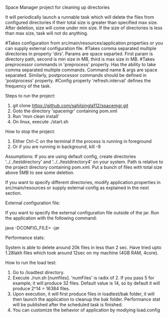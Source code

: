 
Space Manager project for cleaning up directories

It will periodically launch a runnable task which will delete the files from configured directories if their total size is greater than specified max size. After deletion, size will come under min size. If the size of directories is less than max size, task will not do anything. 


 
#Takes configuration from src/main/resources/application.properties or you can supply external configuration file.
#Takes comma separated multiple directories in property 'dirs'. Params are space separted. First param is directory path, second is min size in MB, third is max size in MB.
#Takes preprocessor commands in 'preprocess' property. Has the ability to take comma separated multiple commands. Command name & args are space separated. Similarly, postprocessor commands should be defined in 'postprocess' property.
#Config property 'refresh.interval' defines the frequency of the task. 

Steps to run the project:

1) git clone https://github.com/sahilsingla112/spacemgr.git
2) Goto the directory 'spacemgr' containing pom.xml
3) Run 'mvn clean install'
4) On linux, execute ./start.sh


How to stop the project:

1) Either Ctrl-C on the terminal if the process is running in foreground 
2) Or if you are running in background, kill -9 <pid>

Assumptions:
If you are using default config, create directories '../../testdirectory' and '../../testdirectory4' on your system. Path is relative to the project directory containing pom.xml. Put a bunch of files with total size above 5MB to see some deletion.

If you want to specify different directories, modify application.properties in src/main/resources or supply external config as explained in the next section.


External configuration file:

If you want to specify the external configuration file outside of the jar. Run the application with the following command:

java -DCONFIG_FILE=<configpath> -jar <jarpath>

Performance stats:

System is able to delete around 20k files in less than 2 sec. Have tried upto 1.28lakh files which took around 12sec on my machine (4GB RAM, 4core). 


How to run the load test:

1) Go to <projdir>/loadtest directory.
2) Execute ./run.sh [numfiles]. 'numFiles' is radix of 2. If you pass 5 for example, it will produce 32 files. Default value is 14, so by default it will produce 2^14 = 16384 files. 
4) Upon execution, it will first produce files in loadtest/bak folder, it will then launch the application to cleanup the bak folder. Performance stat will be published after the scheduled task is finished. 
5) You can customize the behavior of application by modiying load.config





